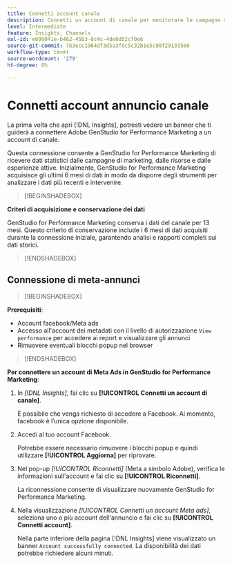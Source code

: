 ```yaml
---
title: Connetti account canale
description: Connetti un account di canale per monitorare le campagne di marketing Adobe GenStudio for Performance Marketing e le prestazioni delle risorse.
level: Intermediate
feature: Insights, Channels
exl-id: e699041e-b462-45b3-8c4c-4de0d52cf0e6
source-git-commit: 7b3ecc1964df3d5a3fdc5c32b1e5c80f29133560
workflow-type: tm+mt
source-wordcount: '279'
ht-degree: 0%

---
```


# Connetti account annuncio canale

La prima volta che apri [!DNL Insights], potresti vedere un banner che ti guiderà a connettere Adobe GenStudio for Performance Marketing a un account di canale.

Questa connessione consente a GenStudio for Performance Marketing di ricevere dati statistici dalle campagne di marketing, dalle risorse e dalle esperienze attive. Inizialmente, GenStudio for Performance Marketing acquisisce gli ultimi 6 mesi di dati in modo da disporre degli strumenti per analizzare i dati più recenti e intervenire.

>[!BEGINSHADEBOX]

**Criteri di acquisizione e conservazione dei dati**

GenStudio for Performance Marketing conserva i dati del canale per 13 mesi. Questo criterio di conservazione include i 6 mesi di dati acquisiti durante la connessione iniziale, garantendo analisi e rapporti completi sui dati storici.

>[!ENDSHADEBOX]

## Connessione di meta-annunci

>[!BEGINSHADEBOX]

**Prerequisiti**:

- Account facebook/Meta ads
- Accesso all&#39;account dei metadati con il livello di autorizzazione `View performance` per accedere ai report e visualizzare gli annunci
- Rimuovere eventuali blocchi popup nel browser

>[!ENDSHADEBOX]

**Per connettere un account di Meta Ads in GenStudio for Performance Marketing**:

1. In _[!DNL Insights]_, fai clic su **[!UICONTROL Connetti un account di canale]**.

   È possibile che venga richiesto di accedere a Facebook. Al momento, facebook è l’unica opzione disponibile.

1. Accedi al tuo account Facebook.

   Potrebbe essere necessario rimuovere i blocchi popup e quindi utilizzare **[!UICONTROL Aggiorna]** per riprovare.

1. Nel pop-up _[!UICONTROL Riconnetti]_ (Meta a simbolo Adobe), verifica le informazioni sull&#39;account e fai clic su **[!UICONTROL Riconnetti]**.

   La riconnessione consente di visualizzare nuovamente GenStudio for Performance Marketing.

1. Nella visualizzazione _[!UICONTROL Connetti un account Meta ads]_, seleziona uno o più account dell&#39;annuncio e fai clic su **[!UICONTROL Connetti account]**.

   Nella parte inferiore della pagina [!DNL Insights] viene visualizzato un banner `Account successfully connected`. La disponibilità dei dati potrebbe richiedere alcuni minuti.

